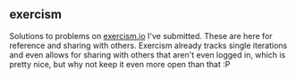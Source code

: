 ## exercism

Solutions to problems on [exercism.io](http://exercism.io) I've submitted. These are here for reference and sharing with others. Exercism already tracks single iterations and even allows for sharing with others that aren't even logged in, which is pretty nice, but why not keep it even more open than that :P

